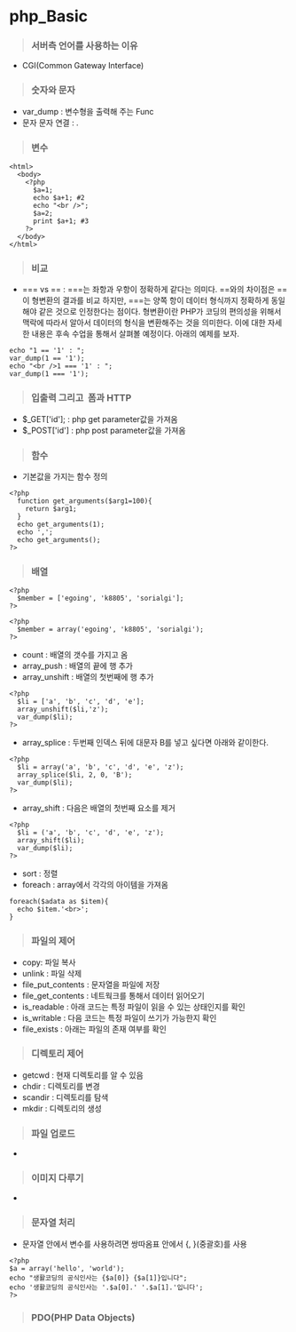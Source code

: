 # php_Basic
>### 서버측 언어를 사용하는 이유
- CGI(Common Gateway Interface)

>### 숫자와 문자
- var_dump : 변수형을 출력해 주는 Func
- 문자 문자 연결 : .

>### 변수
```
<html>
  <body>
    <?php
      $a=1;
      echo $a+1; #2
      echo "<br />";
      $a=2;
      print $a+1; #3
    ?>
  </body>
</html>
```

>### 비교
- === vs == : ===는 좌항과 우항이 정확하게 같다는 의미다. ==와의 차이점은 ==이 형변환의 결과를 비교 하지만, ===는 양쪽 항이 데이터 형식까지 정확하게 동일해야 같은 것으로 인정한다는 점이다. 형변환이란 PHP가 코딩의 편의성을 위해서 맥락에 따라서 알아서 데이터의 형식을 변환해주는 것을 의미한다. 이에 대한 자세한 내용은 후속 수업을 통해서 살펴볼 예정이다. 아래의 예제를 보자.
```
echo "1 == '1' : ";
var_dump(1 == '1');
echo "<br />1 === '1' : ";
var_dump(1 === '1');
```

>### 입출력 그리고  폼과 HTTP
- $_GET['id']; : php get parameter값을 가져옴
- $_POST['id'] : php post parameter값을 가져옴


>### 함수
- 기본값을 가지는 함수 정의
```
<?php
  function get_arguments($arg1=100){
    return $arg1;
  }
  echo get_arguments(1);
  echo ',';
  echo get_arguments();
?>
```

>### 배열
```
<?php
  $member = ['egoing', 'k8805', 'sorialgi'];
?>

<?php 
  $member = array('egoing', 'k8805', 'sorialgi');
?>
```
- count : 배열의 갯수를 가지고 옴
- array_push : 배열의 끝에 행 추가
- array_unshift : 배열의 첫번째에 행 추가
```
<?php
  $li = ['a', 'b', 'c', 'd', 'e'];
  array_unshift($li,'z');
  var_dump($li);
?>
```
- array_splice : 두번째 인덱스 뒤에 대문자 B를 넣고 싶다면 아래와 같이한다.
```
<?php
  $li = array('a', 'b', 'c', 'd', 'e', 'z');
  array_splice($li, 2, 0, 'B');
  var_dump($li);
?>
```
- array_shift : 다음은 배열의 첫번째 요소를 제거
```
<?php
  $li = ('a', 'b', 'c', 'd', 'e', 'z');
  array_shift($li);
  var_dump($li);
?>
```
- sort : 정렬
- foreach : array에서 각각의 아이템을 가져옴
```
foreach($adata as $item){
  echo $item.'<br>';
}
```

>### 파일의 제어
- copy: 파일 복사
- unlink : 파일 삭제
- file_put_contents : 문자열을 파일에 저장
- file_get_contents : 네트웍크를 통해서 데이터 읽어오기
- is_readable : 아래 코드는 특정 파일이 읽을 수 있는 상태인지를 확인
- is_writable : 다음 코드는 특정 파일이 쓰기가 가능한지 확인
- file_exists : 아래는 파일의 존재 여부를 확인

>### 디렉토리 제어
- getcwd : 현재 디렉토리를 알 수 있음
- chdir : 디렉토리를 변경
- scandir : 디렉토리를 탐색
- mkdir : 디렉토리의 생성

>### 파일 업로드
- 

>### 이미지 다루기
-

>### 문자열 처리
- 문자열 안에서 변수를 사용하려면 쌍따옴표 안에서 {, }(중괄호)를 사용
```
<?php
$a = array('hello', 'world');
echo "생활코딩의 공식인사는 {$a[0]} {$a[1]}입니다";
echo '생활코딩의 공식인사는 '.$a[0].' '.$a[1].'입니다';
?>
```

>### PDO(PHP Data Objects)
